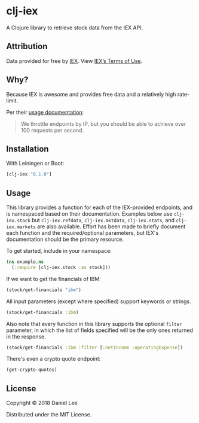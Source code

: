 # clj-iex

A Clojure library to retrieve stock data from the IEX API.

## Attribution

Data provided for free by [IEX](https://iextrading.com/developer). View [IEX’s Terms of Use](https://iextrading.com/api-exhibit-a/).

## Why?

Because IEX is awesome and provides free data and a relatively high rate-limit.

Per their [usage documentation](https://iextrading.com/developer/docs/#usage):
>We throttle endpoints by IP, but you should be able to achieve over 100 requests per second.

## Installation

With Leiningen or Boot:
```clojure
[clj-iex "0.1.0"]
```

## Usage

This library provides a function for each of the IEX-provided endpoints, and is namespaced based on their documentation. Examples below use `clj-iex.stock` but `clj-iex.refdata`, `clj-iex.mktdata`, `clj-iex.stats`, and `clj-iex.markets` are also available. Effort has been made to briefly document each function and the required/optional parameters, but IEX's documentation should be the primary resource.

To get started, include in your namespace:
```clojure
(ns example.ns
  (:require [clj-iex.stock :as stock]))
```

If we want to get the financials of IBM:

```clojure
(stock/get-financials "ibm")
```

All input parameters (except where specified) support keywords or strings.

```clojure
(stock/get-financials :ibm)
```

Also note that every function in this library supports the optional `filter` parameter, in which the list of fields specified will be the only ones returned in the response.

```clojure
(stock/get-financials :ibm :filter [:netIncome :operatingExpense])
```

There's even a crypto quote endpoint:
```clojure
(get-crypto-quotes)
```

## License

Copyright © 2018 Daniel Lee

Distributed under the MIT License.
